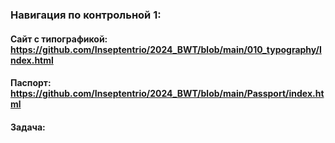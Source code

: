 ### Навигация по контрольной 1:
#### Сайт с типографикой: https://github.com/Inseptentrio/2024_BWT/blob/main/010_typography/Index.html
#### Паспорт: https://github.com/Inseptentrio/2024_BWT/blob/main/Passport/index.html
#### Задача:
